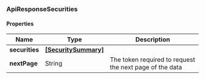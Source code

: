 
[//]: # (CLASS:ApiResponseSecurities)

[//]: # (KIND:object)

### ApiResponseSecurities

#### Properties

[//]: # (START_DEFINITION)

Name | Type | Description
------------ | ------------- | -------------
**securities** | [**[SecuritySummary]**](SecuritySummary.md) |  &nbsp;
**nextPage** | String | The token required to request the next page of the data &nbsp;

[//]: # (END_DEFINITION)


[//]: # (CONTAINED_CLASS:SecuritySummary)





